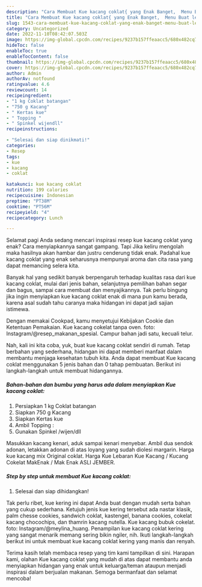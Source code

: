 ```yaml
---
description: "Cara Membuat Kue kacang coklat{ yang Enak Banget,  Menu Buat lebaran"
title: "Cara Membuat Kue kacang coklat{ yang Enak Banget,  Menu Buat lebaran"
slug: 1543-cara-membuat-kue-kacang-coklat-yang-enak-banget-menu-buat-lebaran
category: Uncategorized
date: 2022-11-10T08:42:07.503Z
image: https://img-global.cpcdn.com/recipes/9237b157ffeaacc5/680x482cq70/kue-kacang-coklat-foto-resep-utama.jpg
hideToc: false
enableToc: true
enableTocContent: false
thumbnail: https://img-global.cpcdn.com/recipes/9237b157ffeaacc5/680x482cq70/kue-kacang-coklat-foto-resep-utama.jpg
cover: https://img-global.cpcdn.com/recipes/9237b157ffeaacc5/680x482cq70/kue-kacang-coklat-foto-resep-utama.jpg
author: Admin
authorAv: notfound
ratingvalue: 4.6
reviewcount: 14
recipeingredient:
- "1 kg Coklat batangan"
- "750 g Kacang"
- " Kertas kue"
- " Topping "
- " Spinkel wijendll"
recipeinstructions:

- "Selesai dan siap dinikmati!"
categories:
- Resep
tags:
- kue
- kacang
- coklat

katakunci: kue kacang coklat 
nutrition: 199 calories
recipecuisine: Indonesian
preptime: "PT38M"
cooktime: "PT56M"
recipeyield: "4"
recipecategory: Lunch

---
```



Selamat pagi Anda sedang mencari inspirasi resep kue kacang coklat yang enak? Cara menyiapkannya sangat gampang. Tapi Jika keliru mengolah maka hasilnya akan hambar dan justru cenderung tidak enak. Padahal kue kacang coklat yang enak seharusnya mempunyai aroma dan cita rasa yang dapat memancing selera kita.


Banyak hal yang sedikit banyak berpengaruh terhadap kualitas rasa dari kue kacang coklat, mulai dari jenis bahan, selanjutnya pemilihan bahan segar dan bagus, sampai cara membuat dan menyajikannya. Tak perlu bingung jika ingin menyiapkan kue kacang coklat enak di mana pun kamu berada, karena asal sudah tahu caranya maka hidangan ini dapat jadi sajian istimewa.

Dengan memakai Cookpad, kamu menyetujui Kebijakan Cookie dan Ketentuan Pemakaian. Kue kacang cokelat tanpa oven. foto: Instagram/@resep_makanan_spesial. Campur bahan jadi satu, kecuali telur.


Nah, kali ini kita coba, yuk, buat kue kacang coklat sendiri di rumah. Tetap berbahan yang sederhana, hidangan ini dapat memberi manfaat dalam membantu menjaga kesehatan tubuh kita. Anda dapat membuat Kue kacang coklat menggunakan 5 jenis bahan dan 0 tahap pembuatan. Berikut ini langkah-langkah untuk membuat hidangannya.

<!--inarticleads1-->

##### Bahan-bahan dan bumbu yang harus ada dalam menyiapkan Kue kacang coklat:

1. Persiapkan 1 kg Coklat batangan
1. Siapkan 750 g Kacang
1. Siapkan  Kertas kue
1. Ambil  Topping :
1. Gunakan  Spinkel /wijen/dll


Masukkan kacang kenari, aduk sampai kenari menyebar. Ambil dua sendok adonan, letakkan adonan di atas loyang yang sudah diolesi margarin. Harga kue kacang mix Original coklat. Harga Kue Lebaran Kue Kacang / Kucang Cokelat MakEnak / Mak Enak ASLI JEMBER. 

<!--inarticleads2-->

##### Step by step untuk membuat Kue kacang coklat:


1. Selesai dan siap dihidangkan!

Tak perlu ribet, kue kering ini dapat Anda buat dengan mudah serta bahan yang cukup sederhana. Ketujuh jenis kue kering tersebut ada nastar klasik, palm chesse cookies, sandwich coklat, kastengel, banana cookies, cokelat kacang chocochips, dan thamrin kacang nutella. Kue kacang bubuk cokelat. foto: Instagram/@meylina_huang. Penampilan kue kacang coklat kering yang sangat menarik memang sering bikin ngiler, nih. Ikuti langkah-langkah berikut ini untuk membuat kue kacang coklat kering yang manis dan renyah. 

Terima kasih telah membaca resep yang tim kami tampilkan di sini. Harapan kami, olahan Kue kacang coklat yang mudah di atas dapat membantu anda menyiapkan hidangan yang enak untuk keluarga/teman ataupun menjadi inspirasi dalam berjualan makanan. Semoga bermanfaat dan selamat mencoba!

